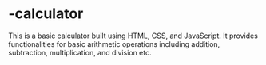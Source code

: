# -calculator
This is a basic calculator built using HTML, CSS, and JavaScript. It provides functionalities for basic arithmetic operations including addition, subtraction, multiplication, and division etc.
